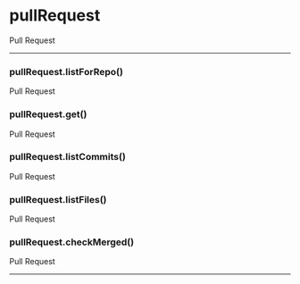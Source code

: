 # pullRequest

Pull Request



* * *

### pullRequest.listForRepo() 

Pull Request



### pullRequest.get() 

Pull Request



### pullRequest.listCommits() 

Pull Request



### pullRequest.listFiles() 

Pull Request



### pullRequest.checkMerged() 

Pull Request




* * *










